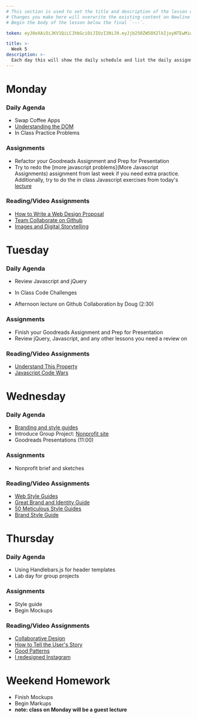 ```yaml
---
# This section is used to set the title and description of the lesson on Newline. Do not edit `token`.
# Changes you make here will overwrite the existing content on Newline when synced via Github.
# Begin the body of the lesson below the final `---`.

token: eyJ0eXAiOiJKV1QiLCJhbGciOiJIUzI1NiJ9.eyJjb250ZW50X2lkIjoyNTEwMiwiY29udGVudF90eXBlIjoiTGVzc29uIn0.YQoKCk4t_2_yB_-adcb1Kfw6ACyXl3SSXC2Lq_c7_7U

title: >-
  Week 5
description: >-
  Each day this will show the daily schedule and list the daily assignments. You will also have some additional reading/video assignments along with your coding/design assignments. Additional Reading/Resources are optional assignments.
---
```

# Monday
### Daily Agenda
- Swap Coffee Apps
- [Understanding the DOM](https://newline.theironyard.com/paths/894/units/5295/lessons/22190)
- In Class Practice Problems

### Assignments
- Refactor your Goodreads Assignment and Prep for Presentation 
- Try to redo the [more javascript problems](More Javascript Assignments) assignment from last week if you need extra practice. Additionally, try to do the in class Javascript exercises from today's [lecture](https://newline.theironyard.com/paths/894/units/5295/lessons/22190)


### Reading/Video Assignments
- [How to Write a Web Design Proposal](https://vtldesign.com/web-strategy/web-design-web-strategy/how-to-write-a-website-design-request-for-proposal/)
- [Team Collaborate on Github](https://code.tutsplus.com/articles/team-collaboration-with-github--net-29876)
- [Images and Digital Storytelling](https://medium.com/new-media-photography/a-picture-is-worth-a-thousand-words-digital-storytelling-c4b23e182aed#.tl3npdx9o)



# Tuesday
### Daily Agenda
- Review Javascript and jQuery
- In Class Code Challenges

- Afternoon lecture on Github Collaboration by Doug (2:30)

### Assignments
- Finish your Goodreads Assignment and Prep for Presentation 
- Review jQuery, Javascript, and any other lessons you need a review on

### Reading/Video Assignments
- [Understand This Property](http://javascriptissexy.com/understand-javascripts-this-with-clarity-and-master-it/)
- [Javascript Code Wars](https://www.codewars.com/)





# Wednesday
### Daily Agenda
- [Branding and style guides](https://newline.theironyard.com/paths/894/units/5296/lessons/25886)
- Introduce Group Project: [Nonprofit site](https://newline.theironyard.com/paths/894/units/5296/assignments/13185)
- Goodreads Presentations (11:00)

### Assignments
- Nonprofit brief and sketches 


### Reading/Video Assignments
- [Web Style Guides](https://www.sitepoint.com/creating-web-style-guide/)
- [Great Brand and Identity Guide](https://milesherndon.com/blog/brand-identity-guidelines-examples)
- [50 Meticulous Style Guides](https://designschool.canva.com/blog/50-meticulous-style-guides-every-startup-see-launching/)
- [Brand Style Guide](https://designschool.canva.com/blog/your-brand-needs-a-visual-style-guide/)


# Thursday
### Daily Agenda
- Using Handlebars.js for header templates
- Lab day for group projects

### Assignments
- Style guide
- Begin Mockups


### Reading/Video Assignments
- [Collaborative Design](http://99u.com/articles/51643/the-right-way-to-do-collaborative-design-how-to-avoid-designing-by-committee)
- [How to Tell the User's Story](https://www.newfangled.com/how-to-tell-the-users-story/)
- [Good Patterns](http://thehipperelement.com/post/72691840090/daily-ux-crash-course-8-of-31)
- [I redesigned Instagram](https://medium.freecodecamp.com/i-wanted-to-see-how-far-i-could-push-myself-creatively-so-i-redesigned-instagram-1ff99f28fa8b#.72jj409ck)


# Weekend Homework
- Finish Mockups
- Begin Markups 
- **note: class on Monday will be a guest lecture**

